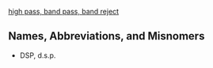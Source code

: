 [high pass, band pass, band reject](http://www.dspguide.com/ch14/5.htm)

## Names, Abbreviations, and Misnomers
* DSP, d.s.p.